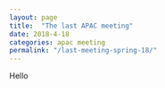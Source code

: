 ```yaml
---
layout: page
title:  "The last APAC meeting"
date: 2018-4-18
categories: apac meeting
permalink: "/last-meeting-spring-18/"
---
```

Hello
